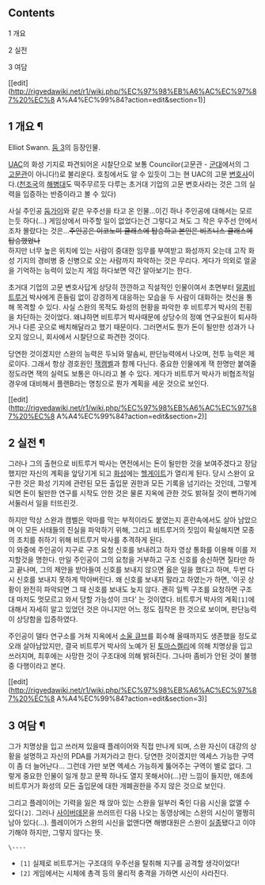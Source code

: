 ## Contents

    

1 개요

2 실전

3 여담

[[edit](http://rigvedawiki.net/r1/wiki.php/%EC%97%98%EB%A6%AC%EC%97%87%20%EC%8
A%A4%EC%99%84?action=edit&section=1)]

## 1 개요 ¶

Elliot Swann. [둠 3](%EB%91%A0%203.md)의 등장인물.

  

[UAC](UAC%28%EB%91%A0%29.md)의 화성 기지로 파견되어온 시찰단으로 보통 Councilor(고문관 -
[군대](%EA%B5%B0%EB%8C%80.md)에서의 그 [고문관](%EA%B3%A0%EB%AC%B8%EA%B4%80.md)이
아니다!)로 불리운다. 호칭에서도 알 수 있듯이 그는 현 UAC의 고문 [변호사](%EB%B3%80%ED%98%B8%EC%82%AC.md)이다.([천조국](%EC%B2%9C%EC%A1%B0%EA%B5%AD.md)의
[해병대](%ED%95%B4%EB%B3%91%EB%8C%80.md)도 떡주무르듯 다루는 초거대 기업의 고문 변호사라는 것은 그의 실력을
입증하는 반증이라고 볼 수 있다)

  

사실 주인공 [둠가이](%EB%91%A0%EA%B0%80%EC%9D%B4.md)와 같은 우주선을 타고 온 인물...이긴 하나 주인공에
대해서는 모르는듯 하다(…) 게임상에서 마주할 일이 없었다는건 그렇다고 쳐도 그 작은 우주선 안에서조차 몰랐다는 것은...<del>주인공은
이코노미 클래스에 탑승하고 본인은 비즈니스 클래스에 탑승했었나</del>  
하지만 너무 높은 위치에 있는 사람이 중대한 임무를 부여받고 화성까지 오는데 고작 화성 기지의 경비병 중 신병으로 오는 사람까지 파악하는
것은 무리다. 게다가 의외로 얼굴을 기억하는 능력이 있는지 게임 하다보면 약간 알아보기는 한다.

  

초거대 기업의 고문 변호사답게 상당히 깐깐하고 직설적인 인물이여서 초면부터 [말콤비트루거](%EB%A7%90%EC%BD%A4%20%EB%B9%84%ED%8A%B8%EB%A3%A8%EA%B1%B0.md) 박사에게
흔들림 없이 강경하게 대응하는 모습을 두 사람이 대화하는 컷신을 통해 목격할 수 있다. 사실 스완의 목적도 화성의 현황을 파악한 후 비트루거
박사의 전횡을 차단하는 것이었다. 왜냐하면 비트루거 박사때문에 상당수의 정예 연구요원이 퇴사하거나 다른 곳으로 배치해달라고 했기 때문이다.
그러면서도 뭔가 돈이 될만한 성과가 나오지 않으니, 회사에서 시찰단으로 파견한 것이다.

  

당연한 것이겠지만 스완의 능력은 두뇌와 말솜씨, 판단능력에서 나오며, 전투 능력은 제로이다. 그래서 항상 경호원인 [잭캠벨](%EC%9E%AD%20%EC%BA%A0%EB%B2%A8.md)과 함께 다닌다. 중요한 인물에게 잭 한명만 붙여줄 정도라면 잭의
실력도 보통은 아니라고 볼 수 있다. 게다가 비트루거 박사가 비협조적일 경우에 대비해서 플랜B라는 명칭으로 뭔가 계획을 세운 것으로 보인다.

[[edit](http://rigvedawiki.net/r1/wiki.php/%EC%97%98%EB%A6%AC%EC%97%87%20%EC%8
A%A4%EC%99%84?action=edit&section=2)]

## 2 실전 ¶

그러나 그의 출현으로 비트루거 박사는 면전에서는 돈이 될만한 것을 보여주겠다고 장담했지만 자신의 계획을 앞당기게 되고
[화성](%ED%99%94%EC%84%B1.md)에는
[헬게이트](%ED%97%AC%EA%B2%8C%EC%9D%B4%ED%8A%B8.md)가 열리게 된다. 당시 스완이 요구한 것은 화성
기지에 관련된 모든 출입문 권한과 모든 기록을 넘기라는 것인데, 그렇게 되면 돈이 될만한 연구를 시작도 안한 것은 물론 지옥에 관한 것도
밝혀질 것이 뻔하기에 서둘러서 일을 터뜨린것.

  

하지만 막상 스완과 캠벨은 악마를 막는 부적이라도 붙였는지 혼란속에서도 살아 남았으며 이 모든 사태들의 진실을 파악하기 위해, 그리고
비트루거의 짓임이 확실해지면 모종의 조치를 취하기 위해 비트루거 박사를 추격하게 된다.  
이 와중에 주인공이 지구로 구조 요청 신호를 보내려고 하자 영상 통화를 이용해 이를 저지할것을 명한다. 만일 주인공이 그의 요청을 거부하고
구조 신호를 송신하면 질타만 하고 끝나며, 그의 제안을 받아들여 신호를 보내지 않으면 옳은 일을 했다고 하며, 두번 다시 신호를 보내지
못하게 막아버린다. 왜 신호를 보내지 말라고 하였는가 하면, '이곳 상황이 완전히 파악되면 그 때 신호를 보내도 늦지 않다. 괜히 일찍
구조를 요청하면 구조대 마저도 멋모르고 와서 당할 가능성이 크다' 는 것이였다. 비트루거 박사의 계획`[1]`에 대해서 자세히 알고 있었던
것은 아니지만 어느 정도 짐작은 한 것으로 보이며, 판단능력이 상당함을 입증하였다.

  

주인공이 델타 연구소를 거쳐 지옥에서 [소울 큐브](%EC%86%8C%EC%9A%B8%20%ED%81%90%EB%B8%8C.md)를
회수해 올때까지도 생존했을 정도로 오래 살아남았지만, 결국 비트루거 박사의 노예가 된 [토마스켈리](%ED%86%A0%EB%A7%88%EC%8A%A4%20%EC%BC%88%EB%A6%AC.md)에 의해 치명상을 입고 쓰러지며,
최후에는 사망한 것이 구조대에 의해 밝혀진다. 그나마 좀비가 안된 것이 불행중 다행이라고 본다.

[[edit](http://rigvedawiki.net/r1/wiki.php/%EC%97%98%EB%A6%AC%EC%97%87%20%EC%8
A%A4%EC%99%84?action=edit&section=3)]

## 3 여담 ¶

그가 치명상을 입고 쓰러져 있을때 플레이어와 직접 만나게 되며, 스완 자신이 대강의 상황을 설명하고 자신의 PDA를 가져가라고 한다. 당연한
것이겠지만 엑세스 가능한 구역이 좀 더 늘어난다... 그런데 가만 보면 엑세스 가능하게 뚫어주는 구역이 별로 없다. 그렇게 중요한 인물이
일개 창고 문짝 하나도 열지 못해서야(…)란 느낌이 들지만, 애초에 비트루거가 화성의 모든 출입문에 대한 개폐권한을 주지 않은 것으로
보인다.

  

그리고 플레이어는 기력을 잃은 채 앉아 있는 스완을 일부러 죽인 다음 시신을 없앨 수 있다`[2]`. 그러나
[사이버데몬](%EC%82%AC%EC%9D%B4%EB%B2%84%EB%8D%B0%EB%AA%AC.md)을 쓰러뜨린 다음 나오는
동영상에는 스완의 시신이 멀쩡히 남아 있다(…). 플레이어가 스완의 시신을 없앤다면 해병대원은 스완이
[실종](%EC%8B%A4%EC%A2%85.md)됐다고 이야기해야 하지만, 그렇지 않다는 뜻.

  

`\----`

  * `[1]` 실제로 비트루거는 구조대의 우주선을 탈취해 지구를 공격할 생각이었다!
  * `[2]` 게임에서는 시체에 총격 등의 물리적 충격을 가하면 시신이 사라진다.

